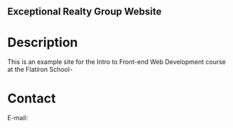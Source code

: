 Exceptional Realty Group Website
---

# Description

This is an example site for the Intro to Front-end Web
Development course at the Flatiron School- 

# Contact

E-mail: